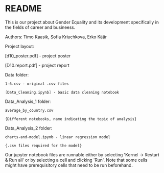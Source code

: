 # README #

This is our project about Gender Equality and its development specifically in the fields of career and busineess.

Authors: Timo Kaasik, Sofia Kriuchkova, Erko Käär

Project layout:

[d10_poster.pdf] - project poster

[D10.report.pdf] - project report

Data folder:

	1-6.csv - original .csv files
	
	[Data_Cleaning.ipynb] - basic data cleaning notebook
	
Data_Analysis_1 folder:

	average_by_country.csv
	
	{Different notebooks, name indicating the topic of analysis}
	
Data_Analysis_2 folder:

	charts-and-model.ipynb - linear regression model
	
	{.csv files required for the model}



Our jupyter notebook files are runnable either by selecting 'Kernel -> Restart & Run all' or by selecting a cell and clicking 'Run'. Note that some cells might have prerequisitory cells that need to be run beforehand.



